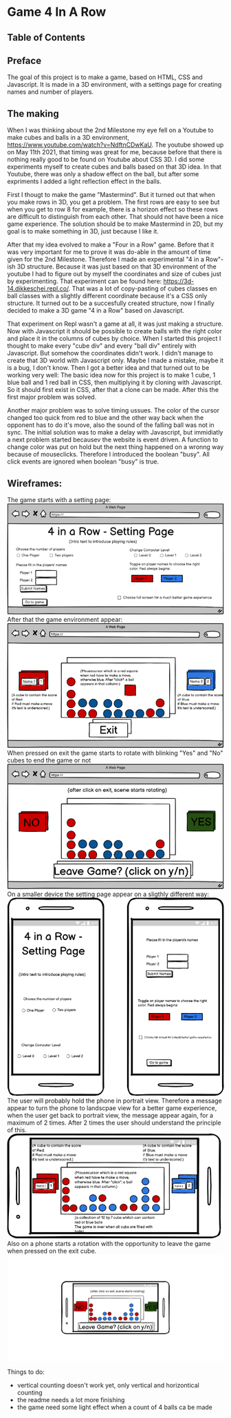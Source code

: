 # Game 4 In A Row

## Table of Contents

## Preface
The goal of this project is to make a game, based on HTML, CSS and Javascript. It is made in a 3D environment, with a settings page for creating names and number of players. 

## The making
When I was thinking about the 2nd Milestone my eye fell on a Youtube to make cubes and balls in a 3D environment, https://www.youtube.com/watch?v=NdftnCDwKaU.
The youtube showed up on May 11th 2021, that timing was great for me, because before that there is nothing really good to be found on Youtube about CSS 3D. 
I did some experiments myself to create cubes and balls based on that 3D idea. In that Youtube, there was only a shadow effect on the ball, but after some expriments I added a light reflection effect in the balls. 

First I thougt to make the game "Mastermind". But it turned out that when you make rows in 3D, you get a problem. The first rows are easy to see but when you get to row 8 for example, there is a horizon effect so these rows are difficult to distinguish from each other. That should not have been a nice game experience. The solution should be to make Mastermind in 2D, but my goal is to make something in 3D, just because I like it.

After that my idea evolved to make a "Four in a Row" game. Before that it was very important for me to prove it was do-able in the amount of time given for the 2nd Milestone. Therefore I made an experimental "4 in a Row"-ish 3D structure. Because it was just based on that 3D environment of the youtube I had to figure out by myself the coordinates and size of cubes just by experimenting. That experiment can be found here: https://3d-14.dikkeschei.repl.co/. 
That was a lot of copy-pasting of cubes classes en ball classes with a slightly different coordinate because it's a CSS only structure.
It turned out to be a succesfully created structure, now I finally decided to make a 3D game "4 in a Row" based on Javascript.

That experiment on Repl wasn't a game at all, it was just making a structure. Now with Javascript it should be possible to create balls with the right color and place it in the columns of cubes by choice. When I started this project I thought to make every "cube div" and every "ball div" entirely with Javascript. But somehow the coordinates didn't work. I didn't manage to create that 3D world with Javascript only. Maybe I made a mistake, maybe it is a bug, I don't know. Then I got a better idea and that turned out to be working very well: The basic idea now for this project is to make 1 cube, 1 blue ball and 1 red ball in CSS, then multiplying it by cloning with Javascript. So it should first exist in CSS, after that a clone can be made. After this the first major problem was solved.

Another major problem was to solve timing ussues. The color of the cursor changed too quick from red to blue and the other way back when the opponent has to do it's move, also the sound of the falling ball was not in sync. The initial solution was to make a delay with Javascript, but immidiatly a next problem started becausev the website is event driven. A function to change color was put on hold but the next thing happened on a wronng way because of mouseclicks. Therefore I introduced the boolean "busy". All click events are ignored when boolean "busy" is true.

## Wireframes:
The game starts with a setting page:
![Setting Page Desktop:](https://github.com/Kriz-hub/4-in-a-row/blob/master/wireframes/setting%20page.png)
After that the game environment appear:
![Game Scenery Desktop:](https://github.com/Kriz-hub/4-in-a-row/blob/master/wireframes/game%20scenery.png)
When pressed on exit the game starts to rotate with blinking "Yes" and "No" cubes to end the game or not
![Leaving Game Desktop:](https://github.com/Kriz-hub/4-in-a-row/blob/master/wireframes/leaving%20game.png)
On a smaller device the setting page appear on a sligthly different way:
![Setting Page Phone:](https://github.com/Kriz-hub/4-in-a-row/blob/master/wireframes/setting%20page%20phone.png)
The user will probably hold the phone in portrait view. Therefore a message appear to turn the phone to landscpae view for a better game experience, when
the user get back to portrait view, the message appear again, for a maximum of 2 times. After 2 times the user should understand the principle of this.
![Game Scenery Phone:](https://github.com/Kriz-hub/4-in-a-row/blob/master/wireframes/game%20scenery%20phone.png)
Also on a phone starts a rotation with the opportunity to leave the game when pressed on the exit cube.
![Leaving Game Phone:](https://github.com/Kriz-hub/4-in-a-row/blob/master/wireframes/leaving%20game%20phone.png)



Things to do:
* vertical counting doesn't work yet, only vertical and horizontical counting
* the readme needs a lot more finishing
* the game need some light effect when a count of 4 balls ca be made





